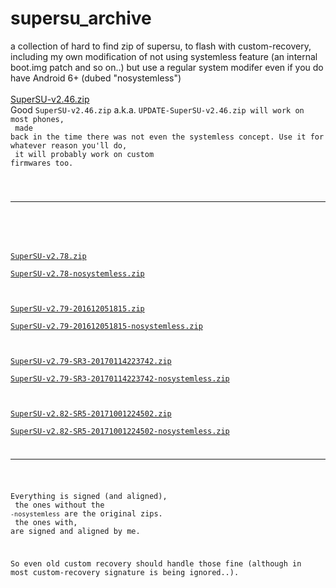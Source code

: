 # supersu_archive<br/>
a collection of hard to find zip of supersu, to flash with custom-recovery, including my own modification of not using systemless feature (an internal boot.img patch and so on..) but use a regular system modifer even if you do have Android 6+ (dubed "nosystemless")<br/>
<br/>
<a href="https://raw.githubusercontent.com/eladkarako/supersu_archive/master/SuperSU-v2.46.zip">SuperSU-v2.46.zip</a><br/>
Good <code>SuperSU-v2.46.zip</code> a.k.a. <code>UPDATE-SuperSU-v2.46.zip</a> will work on most phones,<br/>
made back in the time there was not even the systemless concept. Use it for whatever reason you'll do,<br/>
it will probably work on custom firmwares too.<br/>
<br/>
<hr/>
<br/>

<a href="https://raw.githubusercontent.com/eladkarako/supersu_archive/master/SuperSU-v2.78.zip" title="SuperSU-v2.78.zip">SuperSU-v2.78.zip</a><br/>
<a href="https://raw.githubusercontent.com/eladkarako/supersu_archive/master/SuperSU-v2.78-nosystemless.zip" title="SuperSU-v2.78-nosystemless.zip">SuperSU-v2.78-nosystemless.zip</a><br/>
<br/>
<a href="https://raw.githubusercontent.com/eladkarako/supersu_archive/master/SuperSU-v2.79-201612051815.zip" title="SuperSU-v2.79-201612051815.zip">SuperSU-v2.79-201612051815.zip</a><br/>
<a href="https://raw.githubusercontent.com/eladkarako/supersu_archive/master/SuperSU-v2.79-201612051815-nosystemless.zip" title="SuperSU-v2.79-201612051815-nosystemless.zip">SuperSU-v2.79-201612051815-nosystemless.zip</a><br/>
<br/>
<a href="https://raw.githubusercontent.com/eladkarako/supersu_archive/master/SuperSU-v2.79-SR3-20170114223742.zip" title="SuperSU-v2.79-SR3-20170114223742.zip">SuperSU-v2.79-SR3-20170114223742.zip</a><br/>
<a href="https://raw.githubusercontent.com/eladkarako/supersu_archive/master/SuperSU-v2.79-SR3-20170114223742-nosystemless.zip" title="SuperSU-v2.79-SR3-20170114223742-nosystemless.zip">SuperSU-v2.79-SR3-20170114223742-nosystemless.zip</a><br/>
<br/>
<a href="https://raw.githubusercontent.com/eladkarako/supersu_archive/master/SuperSU-v2.82-SR5-20171001224502.zip" title="SuperSU-v2.82-SR5-20171001224502.zip">SuperSU-v2.82-SR5-20171001224502.zip</a><br/>
<a href="https://raw.githubusercontent.com/eladkarako/supersu_archive/master/SuperSU-v2.82-SR5-20171001224502-nosystemless.zip" title="SuperSU-v2.82-SR5-20171001224502-nosystemless.zip">SuperSU-v2.82-SR5-20171001224502-nosystemless.zip</a><br/>

<hr/>

Everything is signed (and aligned),<br/>
the ones without the <code>-nosystemless</code> are the original zips.<br/>
the ones with, are signed and aligned by me.<br/>

So even old custom recovery should handle those fine (although in most custom-recovery signature is being ignored..).
